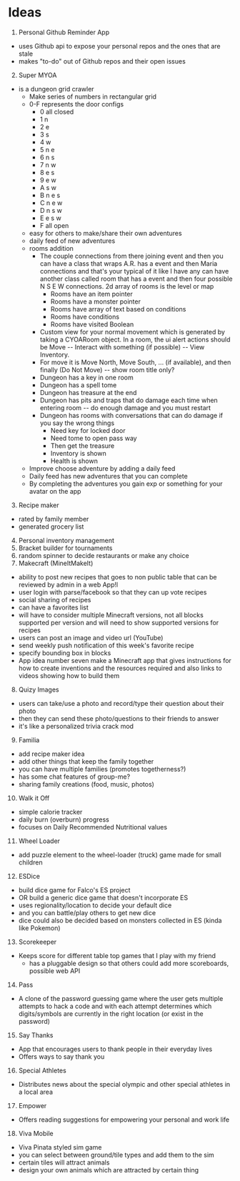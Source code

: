 # Ideas

1. Personal Github Reminder App
  - uses Github api to expose your personal repos and the ones that are stale
  - makes "to-do" out of Github repos and their open issues
2. Super MYOA
  - is a dungeon grid crawler
    - Make series of numbers in rectangular grid
    - 0-F represents the door configs
      - 0 all closed
      - 1 n
      - 2 e
      - 3 s
      - 4 w
      - 5 n e
      - 6 n s 
      - 7 n w 
      - 8 e s
      - 9 e w
      - A s w
      - B n e s
      - C n e w
      - D n s w 
      - E e s w
      - F all open
    - easy for others to make/share their own adventures
    - daily feed of new adventures
    - rooms addition
      - The couple connections from there joining event and then you can have a class that wraps A.R. has a event and then Maria connections and that's your typical of it like I have any can have another class called room that has a event and then four possible N S E W connections. 2d array of rooms is the level or map
          - Rooms have an item pointer
          - Rooms have a monster pointer 
          - Rooms have array of text based on conditions
          - Rooms have conditions
          - Rooms have visited Boolean 
      - Custom view for your normal movement which is generated by taking a CYOARoom object. In a room, the ui alert actions should be Move -- Interact with something (if possible) -- View Inventory.
      - For move it is Move North, Move South, ... (if available), and then finally   (Do Not Move) -- show room title only?
      - Dungeon has a key in one room
      - Dungeon has a spell tome
      - Dungeon has treasure at the end
      - Dungeon has pits and traps that do damage each time when entering room -- do enough damage and you must restart
      - Dungeon has rooms with conversations that can do damage if you say the wrong things
          - Need key for locked door
          - Need tome to open pass way 
          - Then get the treasure
          - Inventory is shown
          - Health is shown
    - Improve choose adventure by adding a daily feed
    - Daily feed has new adventures that you can complete
    - By completing the adventures you gain exp or something for your avatar on the app
3. Recipe maker
  - rated by family member
  - generated grocery list
4. Personal inventory management
5. Bracket builder for tournaments
6. random spinner to decide restaurants or make any choice
7. Makecraft (MineItMakeIt)
  - ability to post new recipes that goes to non public table that can be reviewed by admin in a web App!l
  - user login with parse/facebook so that they can up vote recipes
  - social sharing of recipes
  - can have a favorites list
  - will have to consider multiple Minecraft versions, not all blocks supported per version and will need to show supported versions for recipes
  - users can post an image and video url (YouTube)
  - send weekly push notification of this week's favorite recipe
  - specify bounding box in blocks
  - App idea number seven make a Minecraft app that gives instructions for how to create inventions and the resources required and also links to videos showing how to build them
8. Quizy Images
  - users can take/use a photo and record/type their question about their photo
  - then they can send these photo/questions to their friends to answer
  - it's like a personalized trivia crack mod
9. Familia
  - add recipe maker idea
  - add other things that keep the family together
  - you can have multiple families (promotes togetherness?)
  - has some chat features of group-me?
  - sharing family creations (food, music, photos)
10. Walk it Off
  - simple calorie tracker
  - daily burn (overburn) progress
  - focuses on Daily Recommended Nutritional values
11. Wheel Loader
  - add puzzle element to the wheel-loader (truck) game made for small children
12. ESDice
  - build dice game for Falco's ES project
  - OR build a generic dice game that doesn't incorporate ES
  - uses regionality/location to decide your default dice
  - and you can battle/play others to get new dice
  - dice could also be decided based on monsters collected in ES (kinda like Pokemon)
13. Scorekeeper
  - Keeps score for different table top games that I play with my friend
    - has a pluggable design so that others could add more scoreboards, possible web API
14. Pass
  - A clone of the password guessing game where the user gets multiple attempts to hack a code and with each attempt determines which digits/symbols are currently in the right location (or exist in the password)
15. Say Thanks
  - App that encourages users to thank people in their everyday lives
  - Offers ways to say thank you
16. Special Athletes
  - Distributes news about the special olympic and other special athletes in a local area
17. Empower
  - Offers reading suggestions for empowering your personal and work life
18. Viva Mobile
  - Viva Pinata styled sim game
  - you can select between ground/tile types and add them to the sim
  - certain tiles will attract animals
  - design your own animals which are attracted by certain thing